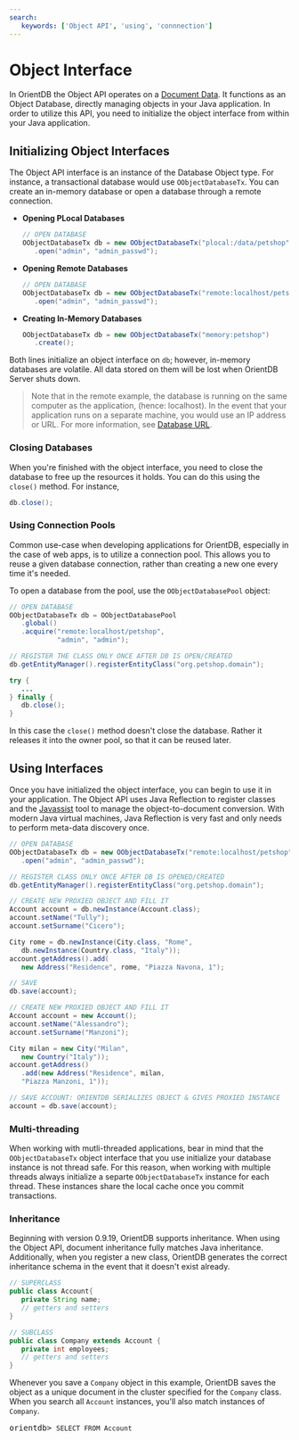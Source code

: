 ```yaml
---
search:
   keywords: ['Object API', 'using', 'connnection']
---
```


# Object Interface

In OrientDB the Object API operates on a [Document Data](Document-Database.md).  It functions as an Object Database, directly managing objects in your Java application.  In order to utilize this API, you need to initialize the object interface from within your Java application.

## Initializing Object Interfaces

The Object API interface is an instance of the Database Object type.  For instance, a transactional database would use `OObjectDatabaseTx`.  You can create an in-memory database or open a database through a remote connection.


- **Opening PLocal Databases**

  ```java
  // OPEN DATABASE
  OObjectDatabaseTx db = new OObjectDatabaseTx("plocal:/data/petshop")
     .open("admin", "admin_passwd");
  ```

- **Opening Remote Databases**

  ```java
  // OPEN DATABASE
  OObjectDatabaseTx db = new OObjectDatabaseTx("remote:localhost/petshop)
     .open("admin", "admin_passwd");
  ```

- **Creating In-Memory Databases**

  ```java
  OObjectDatabaseTx db = new OObjectDatabaseTx("memory:petshop")
     .create();
  ```

Both lines initialize an object interface on `db`; however, in-memory databases are volatile.  All data stored on them will be lost when OrientDB Server shuts down.  

>Note that in the remote example, the database is running on the same computer as the application, (hence: localhost).  In the event that your application runs on a separate machine, you would use an IP address or URL.  For more information, see [Database URL](Concepts.md#database-url).

### Closing Databases

When you're finished with the object interface, you need to close the database to free up the resources it holds.  You can do this using the `close()` method.  For instance,

```java
db.close();
```

### Using Connection Pools

Common use-case when developing applications for OrientDB, especially in the case of web apps, is to utilize a connection pool.  This allows you to reuse a given database connection, rather than creating a new one every time it's needed.

To open a database from the pool, use the `OObjectDatabasePool` object:

```java
// OPEN DATABASE
OObjectDatabaseTx db = OObjectDatabasePool
   .global()
   .acquire("remote:localhost/petshop",
            "admin", "admin");

// REGISTER THE CLASS ONLY ONCE AFTER DB IS OPEN/CREATED
db.getEntityManager().registerEntityClass("org.petshop.domain");

try {
   ...
} finally {
   db.close();
}
```

In this case the `close()` method doesn't close the database.  Rather it releases it into the owner pool, so that it can be reused later.



## Using Interfaces

Once you have initialized the object interface, you can begin to use it in your application.  The Object API uses Java Reflection to register classes and the [Javassist](http://www.jboss.org/javassist) tool to manage the object-to-document conversion.  With modern Java virtual machines, Java Reflection is very fast and only needs to perform meta-data discovery once.

```java
// OPEN DATABASE
OObjectDatabaseTx db = new OObjectDatabaseTx("remote:localhost/petshop")
   .open("admin", "admin_passwd");

// REGISTER CLASS ONLY ONCE AFTER DB IS OPENED/CREATED
db.getEntityManager().registerEntityClass("org.petshop.domain");

// CREATE NEW PROXIED OBJECT AND FILL IT
Account account = db.newInstance(Account.class);
account.setName("Tully");
account.setSurname("Cicero");

City rome = db.newInstance(City.class, "Rome",
   db.newInstance(Country.class, "Italy"));
account.getAddress().add(
   new Address("Residence", rome, "Piazza Navona, 1");

// SAVE
db.save(account);

// CREATE NEW PROXIED OBJECT AND FILL IT
Account account = new Account();
account.setName("Alessandro");
account.setSurname("Manzoni");

City milan = new City("Milan",
   new Country("Italy"));
account.getAddress()
   .add(new Address("Residence", milan,
   "Piazza Manzoni, 1"));

// SAVE ACCOUNT: ORIENTDB SERIALIZES OBJECT & GIVES PROXIED INSTANCE
account = db.save(account);
```

### Multi-threading

When working with mutli-threaded applications, bear in mind that the `OObjectDatabaseTx` object interface that you use initialize your database instance is not thread safe.  For this reason, when working with multiple threads always initialize a separte `OObjectDatabaseTx` instance for each thread.  These instances share the local cache once you commit transactions.


### Inheritance

Beginning with version 0.9.19, OrientDB supports inheritance.  When using the Object API, document inheritance fully matches Java inheritance.  Additionally, when you register a new class, OrientDB generates the correct inheritance schema in the event that it doesn't exist already.

```java
// SUPERCLASS
public class Account{
   private String name;
   // getters and setters
}

// SUBCLASS
public class Company extends Account {
   private int employees;
   // getters and setters
}
```

Whenever you save a `Company` object in this example, OrientDB saves the object as a unique document in the cluster specified for the `Company` class.  When you search all `Account` instances, you'll also match instances of `Company`.

<pre>
orientdb> <code class="lang-sql userinput">SELECT FROM Account</code>
</pre>
